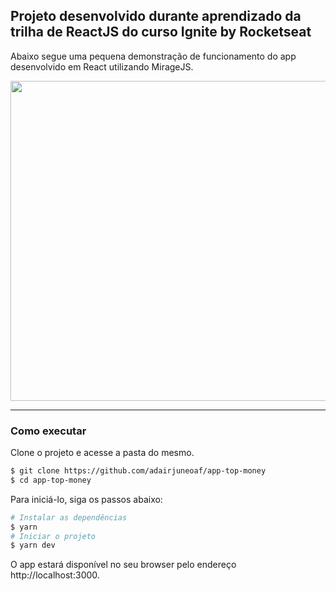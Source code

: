 ## Projeto desenvolvido durante aprendizado da trilha de ReactJS do curso Ignite by Rocketseat

Abaixo segue uma pequena demonstração de funcionamento do app desenvolvido em React utilizando MirageJS.

<img src="https://i.imgur.com/FZgriYq.gif" width="830" height="512" />

---

### Como executar

Clone o projeto e acesse a pasta do mesmo.

```bash
$ git clone https://github.com/adairjuneoaf/app-top-money
$ cd app-top-money
```

Para iniciá-lo, siga os passos abaixo:

```bash
# Instalar as dependências
$ yarn
# Iniciar o projeto
$ yarn dev
```

O app estará disponível no seu browser pelo endereço http://localhost:3000.
